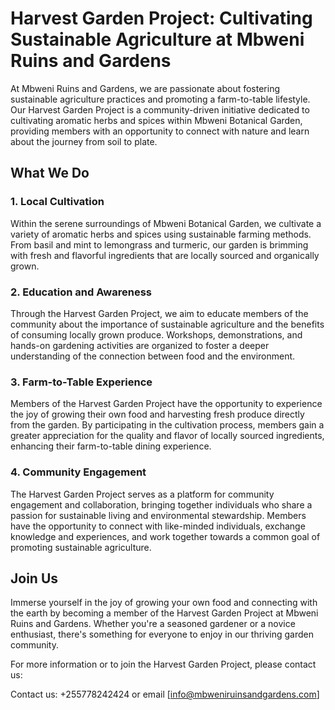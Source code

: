 # Harvest Garden Project: Cultivating Sustainable Agriculture at Mbweni Ruins and Gardens

At Mbweni Ruins and Gardens, we are passionate about fostering sustainable agriculture practices and promoting a farm-to-table lifestyle. Our Harvest Garden Project is a community-driven initiative dedicated to cultivating aromatic herbs and spices within Mbweni Botanical Garden, providing members with an opportunity to connect with nature and learn about the journey from soil to plate.

## What We Do

### 1. Local Cultivation

Within the serene surroundings of Mbweni Botanical Garden, we cultivate a variety of aromatic herbs and spices using sustainable farming methods. From basil and mint to lemongrass and turmeric, our garden is brimming with fresh and flavorful ingredients that are locally sourced and organically grown.

### 2. Education and Awareness

Through the Harvest Garden Project, we aim to educate members of the community about the importance of sustainable agriculture and the benefits of consuming locally grown produce. Workshops, demonstrations, and hands-on gardening activities are organized to foster a deeper understanding of the connection between food and the environment.

### 3. Farm-to-Table Experience

Members of the Harvest Garden Project have the opportunity to experience the joy of growing their own food and harvesting fresh produce directly from the garden. By participating in the cultivation process, members gain a greater appreciation for the quality and flavor of locally sourced ingredients, enhancing their farm-to-table dining experience.

### 4. Community Engagement

The Harvest Garden Project serves as a platform for community engagement and collaboration, bringing together individuals who share a passion for sustainable living and environmental stewardship. Members have the opportunity to connect with like-minded individuals, exchange knowledge and experiences, and work together towards a common goal of promoting sustainable agriculture.

## Join Us

Immerse yourself in the joy of growing your own food and connecting with the earth by becoming a member of the Harvest Garden Project at Mbweni Ruins and Gardens. Whether you're a seasoned gardener or a novice enthusiast, there's something for everyone to enjoy in our thriving garden community.

For more information or to join the Harvest Garden Project, please contact us:

Contact us: +255778242424 or email [info@mbweniruinsandgardens.com]
